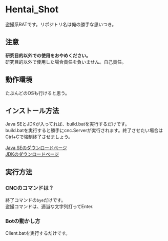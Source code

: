 # Hentai_Shot
盗撮系RATです。リポジトリ名は俺の勝手な思いつき。

## 注意
<b>研究目的以外での使用をおやめください。</b><br>
研究目的以外で使用した場合責任を負いません。自己責任。

## 動作環境
たぶんどのOSも行けると思う。

## インストール方法
Java SEとJDKが入ってれば、build.batを実行するだけです。<br>
build.batを実行すると勝手にcnc.Serverが実行されます。終了させたい場合はCtrl+Cで強制終了させましょう。<br>

[Java SEのダウンロードページ](https://www.java.com/ja/download/)<br>
[JDKのダウンロードページ](https://www.oracle.com/java/technologies/downloads/)

## 実行方法
### CNCのコマンドは？
終了コマンドの`bye`だけです。<br>
盗撮コマンドは、適当な文字列打ってEnter.<br>

### Botの動かし方
Client.batを実行するだけです。
